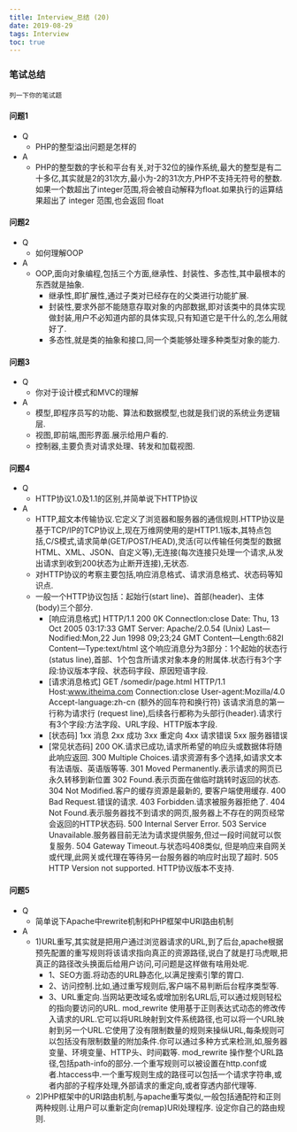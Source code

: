 ```yaml
---
title: Interview_总结 (20)
date: 2019-08-29
tags: Interview
toc: true
---
```


### 笔试总结
    列一下你的笔试题
    
<!-- more -->

#### 问题1
- Q
    * PHP的整型溢出问题是怎样的
- A
    * PHP的整型数的字长和平台有关,对于32位的操作系统,最大的整型是有二十多亿,其实就是2的31次方,最小为-2的31次方,PHP不支持无符号的整数. 如果一个数超出了integer范围,将会被自动解释为float.如果执行的运算结果超出了 integer 范围,也会返回 float
    
#### 问题2
- Q
    * 如何理解OOP
- A
    * OOP,面向对象编程,包括三个方面,继承性、封装性、多态性,其中最根本的东西就是抽象.
        * 继承性,即扩展性,通过子类对已经存在的父类进行功能扩展.
        * 封装性,要求外部不能随意存取对象的内部数据,即对该类中的具体实现做封装,用户不必知道内部的具体实现,只有知道它是干什么的,怎么用就好了.
        * 多态性,就是类的抽象和接口,同一个类能够处理多种类型对象的能力.

#### 问题3
- Q
    * 你对于设计模式和MVC的理解
- A
    * 模型,即程序员写的功能、算法和数据模型,也就是我们说的系统业务逻辑层.
    * 视图,即前端,图形界面.展示给用户看的.
    * 控制器,主要负责对请求处理、转发和加载视图.

#### 问题4
- Q
    * HTTP协议1.0及1.1的区别,并简单说下HTTP协议
- A
    * HTTP,超文本传输协议.它定义了浏览器和服务器的通信规则.HTTP协议是基于TCP/IP的TCP协议上,现在万维网使用的是HTTP1.1版本,其特点包括,C/S模式,请求简单(GET/POST/HEAD),灵活(可以传输任何类型的数据HTML、XML、JSON、自定义等),无连接(每次连接只处理一个请求,从发出请求到收到200状态为止断开连接),无状态.
    * 对HTTP协议的考察主要包括,响应消息格式、请求消息格式、状态码等知识点.
    * 一般一个HTTP协议包括：起始行(start line)、首部(header)、主体(body)三个部分.
        * \[响应消息格式]
            HTTP/1.1 200 0K
            Connectlon:close
            Date: Thu, 13 Oct 2005 03:17:33 GMT
            Server: Apache/2.0.54 (Unix)
            Last—Nodified:Mon,22 Jun 1998 09;23;24 GMT
            Content—Length:682l
            Content—Type:text/html
            这个响应消息分为3部分：1个起始的状态行(status line),首部、1个包含所请求对象本身的附属体.状态行有3个字段:协议版本字段、状态码字段、原因短语字段.
        * \[请求消息格式]
            GET /somedir/page.html HTTP/1.1
            Host:www.itheima.com
            Connection:close
            User-agent:Mozilla/4.0
            Accept-language:zh-cn
            (额外的回车符和换行符)
            该请求消息的第一行称为请求行 (request line),后续各行都称为头部行(header).请求行有3个字段:方法字段、URL字段、HTTP版本字段.
        * \[状态码]
            1xx 消息
            2xx 成功
            3xx 重定向
            4xx 请求错误
            5xx 服务器错误
        * \[常见状态码]
            200 OK.请求已成功,请求所希望的响应头或数据体将随此响应返回.
            300 Multiple Choices.请求资源有多个选择,如请求文本有法语版、英语版等等.
            301 Moved Permanently.表示请求的网页已永久转移到新位置
            302 Found.表示页面在做临时跳转时返回的状态.
            304 Not Modified.客户的缓存资源是最新的, 要客户端使用缓存.
            400 Bad Request.错误的请求.
            403 Forbidden.请求被服务器拒绝了.
            404 Not Found.表示服务器找不到请求的网页,服务器上不存在的网页经常会返回的HTTP状态码.
            500 Internal Server Error.
            503 Service Unavailable.服务器目前无法为请求提供服务,但过一段时间就可以恢复服务.
            504 Gateway Timeout.与状态吗408类似, 但是响应来自网关或代理,此网关或代理在等待另一台服务器的响应时出现了超时.
            505 HTTP Version not supported. HTTP协议版本不支持.

#### 问题5
- Q
    * 简单说下Apache中rewrite机制和PHP框架中URI路由机制
- A
    * 1)URL重写,其实就是把用户通过浏览器请求的URL,到了后台,apache根据预先配置的重写规则将该请求指向真正的资源路径,说白了就是打马虎眼,把真正的路径改头换面后给用户访问,可问题是这样做有啥用处呢.
        * 1、SEO方面.将动态的URL静态化,以满足搜索引擎的胃口.
        * 2、访问控制.比如,通过重写规则后,客户端不易判断后台程序类型等.
        * 3、URL重定向.当网站更改域名或增加别名URL后,可以通过规则轻松的指向要访问的URL.
        mod_rewrite 使用基于正则表达式动态的修改传入请求的URL.它可以将URL映射到文件系统路径,也可以将一个URL映射到另一个URL.它使用了没有限制数量的规则来操纵URL,每条规则可以包括没有限制数量的附加条件.你可以通过多种方式来检测,如,服务器变量、环境变量、HTTP头、时间戳等.
        mod_rewrite 操作整个URL路径,包括path-info的部分.一个重写规则可以被设置在http.conf或者.htaccess中.一个重写规则生成的路径可以包括一个请求字符串,或者内部的子程序处理,外部请求的重定向,或者穿透内部代理等.
    * 2)PHP框架中的URI路由机制,与apache重写类似,一般包括通配符和正则两种规则.让用户可以重新定向(remap)URI处理程序. 设定你自己的路由规则.

